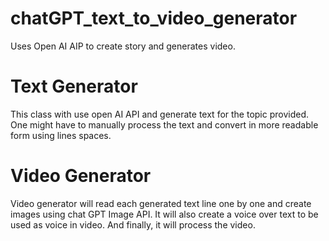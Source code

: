 # chatGPT_text_to_video_generator
Uses Open AI AIP to create story and generates video.

# Text Generator
This class with use open AI API and generate text for the topic provided. One might have to manually process the text and convert in more readable form using lines spaces.

# Video Generator
Video generator will read each generated text line one by one and create images using chat GPT Image API. It will also create a voice over text to be used as voice in video. And finally, it will process the video. 
